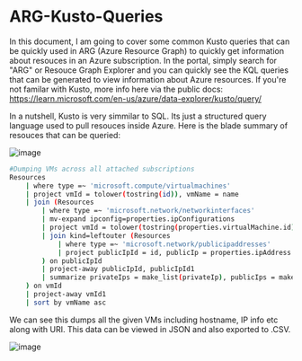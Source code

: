 # ARG-Kusto-Queries
In this document, I am going to cover some common Kusto queries that can be quickly used in ARG (Azure Resource Graph) to quickly get information about resouces in an Azure subscription. In the portal, simply search for "ARG" or Resouce Graph Explorer and you can quickly see the KQL queries that can be generated to view information about Azure resources. If you're not familar with Kusto, more info here via the public docs: https://learn.microsoft.com/en-us/azure/data-explorer/kusto/query/

In a nutshell, Kusto is very simmilar to SQL. Its just a structured query language used to pull resouces inside Azure. Here is the blade summary of resouces that can be queried:

![image](https://user-images.githubusercontent.com/55964102/193878903-129562cf-2fe0-49b6-9fbd-e59f1411a901.png)

```bash
#Dumping VMs across all attached subscriptions 
Resources
    | where type =~ 'microsoft.compute/virtualmachines'
    | project vmId = tolower(tostring(id)), vmName = name
    | join (Resources
        | where type =~ 'microsoft.network/networkinterfaces'
        | mv-expand ipconfig=properties.ipConfigurations
        | project vmId = tolower(tostring(properties.virtualMachine.id)), privateIp = ipconfig.properties.privateIPAddress, publicIpId = tostring(ipconfig.properties.publicIPAddress.id)
        | join kind=leftouter (Resources
            | where type =~ 'microsoft.network/publicipaddresses'
            | project publicIpId = id, publicIp = properties.ipAddress
        ) on publicIpId
        | project-away publicIpId, publicIpId1
        | summarize privateIps = make_list(privateIp), publicIps = make_list(publicIp) by vmId
    ) on vmId
    | project-away vmId1
    | sort by vmName asc
```

We can see this dumps all the given VMs including hostname, IP info etc along with URI. This data can be viewed in JSON and also exported to .CSV.

![image](https://user-images.githubusercontent.com/55964102/193879712-61529fe1-a67a-432d-b986-0c9bdde86a01.png)
